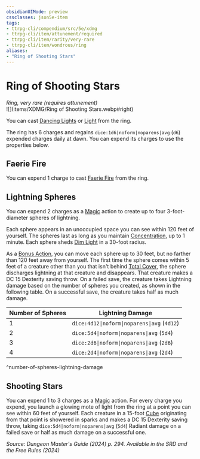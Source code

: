 ```yaml
---
obsidianUIMode: preview
cssclasses: json5e-item
tags:
- ttrpg-cli/compendium/src/5e/xdmg
- ttrpg-cli/item/attunement/required
- ttrpg-cli/item/rarity/very-rare
- ttrpg-cli/item/wondrous/ring
aliases: 
- "Ring of Shooting Stars"
---
```

# Ring of Shooting Stars
*Ring, very rare (requires attunement)*  
![](items/XDMG/Ring of Shooting Stars.webp#right)


You can cast [Dancing Lights](/3-Mechanics/CLI/spells/dancing-lights-xphb.md) or [Light](/3-Mechanics/CLI/spells/light-xphb.md) from the ring.

The ring has 6 charges and regains `dice:1d6|noform|noparens|avg` (`d6`) expended charges daily at dawn. You can expend its charges to use the properties below.

## Faerie Fire

You can expend 1 charge to cast [Faerie Fire](/3-Mechanics/CLI/spells/faerie-fire-xphb.md) from the ring.

## Lightning Spheres

You can expend 2 charges as a [Magic](/3-Mechanics/CLI/actions.md#Magic) action to create up to four 3-foot-diameter spheres of lightning.

Each sphere appears in an unoccupied space you can see within 120 feet of yourself. The spheres last as long as you maintain [Concentration](/3-Mechanics/CLI/conditions.md#Concentration), up to 1 minute. Each sphere sheds [Dim Light](/3-Mechanics/CLI/variant-rules/dim-light-xphb.md) in a 30-foot radius.

As a [Bonus Action](/3-Mechanics/CLI/variant-rules/bonus-action-xphb.md), you can move each sphere up to 30 feet, but no farther than 120 feet away from yourself. The first time the sphere comes within 5 feet of a creature other than you that isn't behind [Total Cover](/3-Mechanics/CLI/variant-rules/cover-xphb.md), the sphere discharges lightning at that creature and disappears. That creature makes a DC 15 Dexterity saving throw. On a failed save, the creature takes Lightning damage based on the number of spheres you created, as shown in the following table. On a successful save, the creature takes half as much damage.

| Number of Spheres | Lightning Damage |
|-------------------|------------------|
| 1 | `dice:4d12\|noform\|noparens\|avg` (`4d12`) |
| 2 | `dice:5d4\|noform\|noparens\|avg` (`5d4`) |
| 3 | `dice:2d6\|noform\|noparens\|avg` (`2d6`) |
| 4 | `dice:2d4\|noform\|noparens\|avg` (`2d4`) |
^number-of-spheres-lightning-damage

## Shooting Stars

You can expend 1 to 3 charges as a [Magic](/3-Mechanics/CLI/actions.md#Magic) action. For every charge you expend, you launch a glowing mote of light from the ring at a point you can see within 60 feet of yourself. Each creature in a 15-foot [Cube](/3-Mechanics/CLI/variant-rules/cube-area-of-effect-xphb.md) originating from that point is showered in sparks and makes a DC 15 Dexterity saving throw, taking `dice:5d4|noform|noparens|avg` (`5d4`) Radiant damage on a failed save or half as much damage on a successful one.

*Source: Dungeon Master's Guide (2024) p. 294. Available in the <span title='Systems Reference Document (5.2)'>SRD</span> and the Free Rules (2024)*